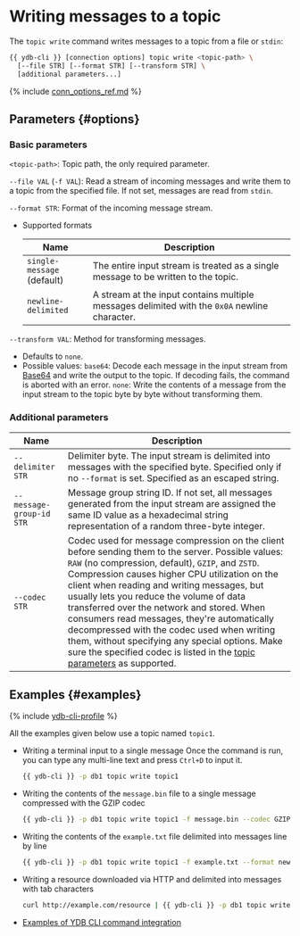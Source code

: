 # Writing messages to a topic

The `topic write` command writes messages to a topic from a file or `stdin`:

```bash
{{ ydb-cli }} [connection options] topic write <topic-path> \
  [--file STR] [--format STR] [--transform STR] \
  [additional parameters...]
```

{% include [conn_options_ref.md](commands/_includes/conn_options_ref.md) %}

## Parameters {#options}

### Basic parameters

`<topic-path>`: Topic path, the only required parameter.

`--file VAL` (`-f VAL`): Read a stream of incoming messages and write them to a topic from the specified file. If not set, messages are read from `stdin`.

`--format STR`: Format of the incoming message stream.
* Supported formats

   | Name | Description |
   ---|---
   | `single-message`<br>(default) | The entire input stream is treated as a single message to be written to the topic. |
   | `newline-delimited` | A stream at the input contains multiple messages delimited with the `0x0A` newline character. |

`--transform VAL`: Method for transforming messages.

- Defaults to `none`.
- Possible values:
   `base64`: Decode each message in the input stream from [Base64](https://ru.wikipedia.org/wiki/Base64) and write the output to the topic. If decoding fails, the command is aborted with an error.
   `none`: Write the contents of a message from the input stream to the topic byte by byte without transforming them.

### Additional parameters

| Name | Description |
---|---
| `--delimiter STR` | Delimiter byte. The input stream is delimited into messages with the specified byte. Specified only if no `--format` is set. Specified as an escaped string. |
| `--message-group-id STR` | Message group string ID. If not set, all messages generated from the input stream are assigned the same ID value as a hexadecimal string representation of a random three-byte integer. |
| `--codec STR` | Codec used for message compression on the client before sending them to the server. Possible values: `RAW` (no compression, default), `GZIP`, and `ZSTD`. Compression causes higher CPU utilization on the client when reading and writing messages, but usually lets you reduce the volume of data transferred over the network and stored. When consumers read messages, they're automatically decompressed with the codec used when writing them, without specifying any special options. Make sure the specified codec is listed in the [topic parameters](topic-create.md#create-options) as supported. |

## Examples {#examples}

{% include [ydb-cli-profile](../../_includes/ydb-cli-profile.md) %}

All the examples given below use a topic named `topic1`.

* Writing a terminal input to a single message Once the command is run, you can type any multi-line text and press `Ctrl+D` to input it.
   ```bash
   {{ ydb-cli }} -p db1 topic write topic1
   ```

* Writing the contents of the `message.bin` file to a single message compressed with the GZIP codec
   ```bash
   {{ ydb-cli }} -p db1 topic write topic1 -f message.bin --codec GZIP
   ```

* Writing the contents of the `example.txt` file delimited into messages line by line
   ```bash
   {{ ydb-cli }} -p db1 topic write topic1 -f example.txt --format newline-delimited
   ```

* Writing a resource downloaded via HTTP and delimited into messages with tab characters
   ```bash
   curl http://example.com/resource | {{ ydb-cli }} -p db1 topic write topic1 --delimiter "\t"
   ```

* [Examples of YDB CLI command integration](topic-pipeline.md)
